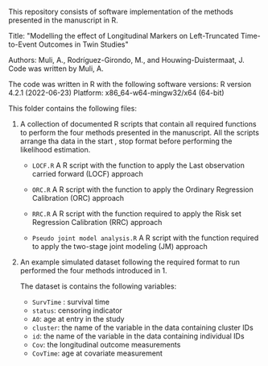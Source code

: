 
This repository consists of software implementation of the methods presented in the manuscript in R.

Title: "Modelling the effect of Longitudinal Markers on Left-Truncated Time-to-Event Outcomes in Twin Studies"

Authors: Muli, A., Rodríguez-Girondo, M., and Houwing-Duistermaat, J.
Code was written by Muli, A.


The code was written in R with the following software versions:
R version 4.2.1 (2022-06-23)
Platform: x86_64-w64-mingw32/x64 (64-bit)


This folder contains the following files:

1. A collection of documented R scripts that contain all required functions to perform the four methods presented in the manuscript. All the scripts arrange tha data in the start , stop format before performing the likelihood estimation.

    - `LOCF.R`
    A R script with the function to apply the Last observation carried forward (LOCF) approach
    
    -  `ORC.R`
    A R script with the function to apply the Ordinary Regression Calibration (ORC) approach

    - `RRC.R`
    A R script with the function required to apply the Risk set Regression Calibration (RRC) approach
    
    - `Pseudo joint model analysis.R`
    A R script with the function required to apply the two-stage joint modeling (JM) approach

2. An example simulated dataset following the required format to run performed the four methods introduced in 1. 

   The dataset is contains the following variables:
    
   - `SurvTime` : survival time
   - `status`: censoring indicator
   - `A0`: age at entry in the study
   - `cluster`: the name of the variable in the data containing cluster IDs
   - `id`: the name of the variable in the data containing individual IDs
   - `Cov`: the longitudinal outcome measurements
   - `CovTime`: age at covariate measurement



